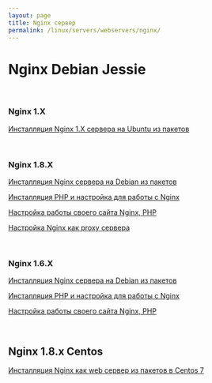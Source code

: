 ```yaml
---
layout: page
title: Nginx сервер
permalink: /linux/servers/webservers/nginx/
---
```


# Nginx Debian Jessie

<br/>

### Nginx 1.X

[Инсталляция Nginx 1.X сервера на Ubuntu из пакетов](/linux/servers/webservers/nginx/1.x/ubuntu/installation/)

<br/>

### Nginx 1.8.X

[Инсталляция Nginx сервера на Debian из пакетов](/linux/servers/webservers/nginx/1.8/debian/jessie/install/)

[Инсталляция PHP и настройка для работы с Nginx](/linux/servers/webservers/nginx/1.8/debian/jessie/php/)

[Настройка работы своего сайта Nginx, PHP](/linux/servers/webservers/nginx/1.8/debian/jessie/mysite/)

[Настройка Nginx как proxy сервера](/linux/servers/webservers/nginx/1.8/debian/jessie/proxy/)

<br/>

### Nginx 1.6.X

[Инсталляция Nginx сервера на Debian из пакетов](/linux/servers/webservers/nginx/1.6/debian/jessie/installation/)

[Инсталляция PHP и настройка для работы с Nginx](/linux/servers/webservers/nginx/1.6/debian/jessie/php/)

[Настройка работы своего сайта Nginx, PHP](/linux/servers/webservers/nginx/1.6/debian/jessie/mysite/)

<br/>

## Nginx 1.8.x Centos

[Инсталляция Nginx как web сервер из пакетов в Centos 7](/linux/servers/webservers/nginx/1.8/centos/7/webserver/)
